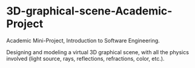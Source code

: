 # 3D-graphical-scene-Academic-Project

Academic Mini-Project, Introduction to Software Engineering.

Designing and modeling a virtual 3D graphical scene, with all the physics involved (light source, rays, reflections, refractions, color, etc.).

